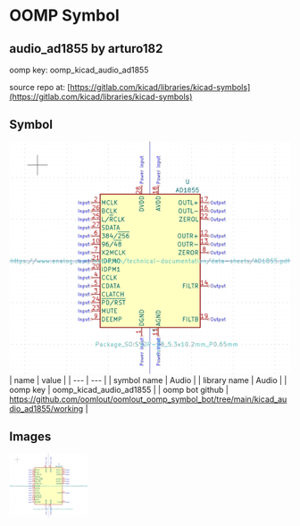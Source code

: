 # OOMP Symbol  
## audio_ad1855  by arturo182  
  
oomp key: oomp_kicad_audio_ad1855  
  
source repo at: [https://gitlab.com/kicad/libraries/kicad-symbols](https://gitlab.com/kicad/libraries/kicad-symbols)  
## Symbol  
  
[![working.png](working_600.png)](working.png)  
| name | value | 
| --- | --- | 
| symbol name | Audio | 
| library name | Audio | 
| oomp key | oomp_kicad_audio_ad1855 | 
| oomp bot github | https://github.com/oomlout/oomlout_oomp_symbol_bot/tree/main/kicad_audio_ad1855/working | 
## Images  
  
[![working.png](working_140.png)](working.png)  
